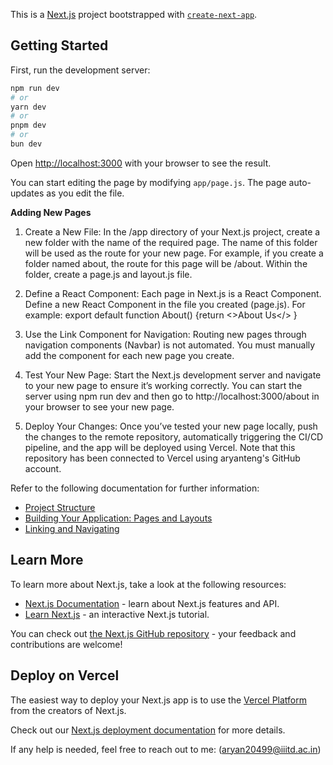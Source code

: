 This is a [Next.js](https://nextjs.org/) project bootstrapped with [`create-next-app`](https://github.com/vercel/next.js/tree/canary/packages/create-next-app).

## Getting Started

First, run the development server:

```bash
npm run dev
# or
yarn dev
# or
pnpm dev
# or
bun dev
```

Open [http://localhost:3000](http://localhost:3000) with your browser to see the result.

You can start editing the page by modifying `app/page.js`. The page auto-updates as you edit the file.

**Adding New Pages**

1. Create a New File: In the /app directory of your Next.js project, create a new folder with the name of the required page. The name of this folder will be used as the route for your new page. For example, if you create a folder named about, the route for this page will be /about. Within the folder, create a page.js and layout.js file.

2. Define a React Component: Each page in Next.js is a React Component. Define a new React Component in the file you created (page.js). For example: export default function About() {return <>About Us</> }

3. Use the Link Component for Navigation: Routing new pages through navigation components (Navbar) is not automated. You must manually add the <Link> component for each new page you create.

4. Test Your New Page: Start the Next.js development server and navigate to your new page to ensure it’s working correctly. You can start the server using npm run dev and then go to http://localhost:3000/about in your browser to see your new page.

5. Deploy Your Changes: Once you’ve tested your new page locally, push the changes to the remote repository, automatically triggering the CI/CD pipeline, and the app will be deployed using Vercel. Note that this repository has been connected to Vercel using aryanteng's GitHub account.

Refer to the following documentation for further information:

- [Project Structure](https://nextjs.org/docs/getting-started/project-structure)
- [Building Your Application: Pages and Layouts](https://nextjs.org/docs/pages/building-your-application/routing/pages-and-layouts)
- [Linking and Navigating](https://nextjs.org/docs/pages/building-your-application/routing/linking-and-navigating)

## Learn More

To learn more about Next.js, take a look at the following resources:

- [Next.js Documentation](https://nextjs.org/docs) - learn about Next.js features and API.
- [Learn Next.js](https://nextjs.org/learn) - an interactive Next.js tutorial.

You can check out [the Next.js GitHub repository](https://github.com/vercel/next.js/) - your feedback and contributions are welcome!

## Deploy on Vercel

The easiest way to deploy your Next.js app is to use the [Vercel Platform](https://vercel.com/new?utm_medium=default-template&filter=next.js&utm_source=create-next-app&utm_campaign=create-next-app-readme) from the creators of Next.js.

Check out our [Next.js deployment documentation](https://nextjs.org/docs/deployment) for more details.

If any help is needed, feel free to reach out to me: (aryan20499@iiitd.ac.in)
